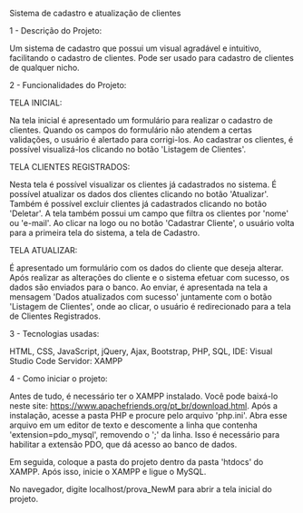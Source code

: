 Sistema de cadastro e atualização de clientes

1 - Descrição do Projeto:

Um sistema de cadastro que possui um visual agradável e intuitivo, facilitando o cadastro de clientes. Pode ser usado para cadastro de clientes de qualquer nicho.

2 - Funcionalidades do Projeto:

TELA INICIAL:

Na tela inicial é apresentado um formulário para realizar o cadastro de clientes. Quando os campos do formulário não atendem a certas validações, o usuário é alertado para corrigi-los. Ao cadastrar os clientes, é possível visualizá-los clicando no botão 'Listagem de Clientes'.

TELA CLIENTES REGISTRADOS:

Nesta tela é possível visualizar os clientes já cadastrados no sistema. É possível atualizar os dados dos clientes clicando no botão 'Atualizar'. Também é possível excluir clientes já cadastrados clicando no botão 'Deletar'. A tela também possui um campo que filtra os clientes por 'nome' ou 'e-mail'. Ao clicar na logo ou no botão 'Cadastrar Cliente', o usuário volta para a primeira tela do sistema, a tela de Cadastro.

TELA ATUALIZAR:

É apresentado um formulário com os dados do cliente que deseja alterar. Após realizar as alterações do cliente e o sistema efetuar com sucesso, os dados são enviados para o banco. Ao enviar, é apresentada na tela a mensagem 'Dados atualizados com sucesso' juntamente com o botão 'Listagem de Clientes', onde ao clicar, o usuário é redirecionado para a tela de Clientes Registrados.

3 - Tecnologias usadas:

HTML, CSS, JavaScript, jQuery, Ajax, Bootstrap, PHP, SQL,
IDE: Visual Studio Code
Servidor: XAMPP

4 - Como iniciar o projeto:

Antes de tudo, é necessário ter o XAMPP instalado. Você pode baixá-lo neste site: https://www.apachefriends.org/pt_br/download.html. Após a instalação, acesse a pasta PHP e procure pelo arquivo 'php.ini'. Abra esse arquivo em um editor de texto e descomente a linha que contenha 'extension=pdo_mysql', removendo o ';' da linha. Isso é necessário para habilitar a extensão PDO, que dá acesso ao banco de dados.

Em seguida, coloque a pasta do projeto dentro da pasta 'htdocs' do XAMPP. Após isso, inicie o XAMPP e ligue o MySQL.

No navegador, digite localhost/prova_NewM para abrir a tela inicial do projeto.
	